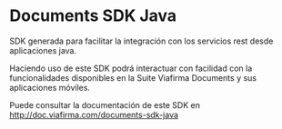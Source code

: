 Documents SDK Java
==========

SDK generada para facilitar la integración con los servicios rest desde aplicaciones java.

Haciendo uso de este SDK podrá interactuar con facilidad con la funcionalidades disponibles en la Suite Viafirma Documents y sus aplicaciones móviles.

Puede consultar la documentación de este SDK en http://doc.viafirma.com/documents-sdk-java
